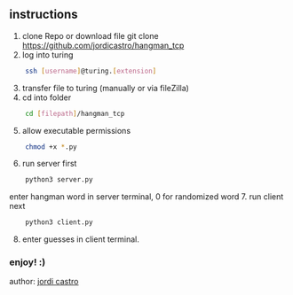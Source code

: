## instructions 

1. clone Repo or download file
    git clone https://github.com/jordicastro/hangman_tcp
2. log into turing
```sh
    ssh [username]@turing.[extension]
```
3. transfer file to turing (manually or via fileZilla)
4. cd into folder
```sh
    cd [filepath]/hangman_tcp
```
5. allow executable permissions
```sh
    chmod +x *.py
```
6. run server first
```sh
    python3 server.py
```
enter hangman word in server terminal, 0 for randomized word
7. run client next
```sh
    python3 client.py
```
8. enter guesses in client terminal.

### enjoy! :)

author: [jordi castro](https://github.com/jordicastro)